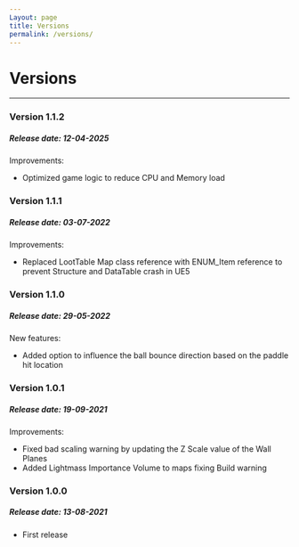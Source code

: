 ```yaml
---
Layout: page
title: Versions
permalink: /versions/
---
```


# Versions

***

### Version 1.1.2

##### Release date: 12-04-2025

Improvements:

* Optimized game logic to reduce CPU and Memory load

### Version 1.1.1

##### Release date: 03-07-2022

Improvements:

* Replaced LootTable Map class reference with ENUM_Item reference to prevent Structure and DataTable crash in UE5

### Version 1.1.0

##### Release date: 29-05-2022

New features:

* Added option to influence the ball bounce direction based on the paddle hit location

### Version 1.0.1

##### Release date: 19-09-2021

Improvements:

* Fixed bad scaling warning by updating the Z Scale value of the Wall Planes
* Added Lightmass Importance Volume to maps fixing Build warning

### Version 1.0.0

##### Release date: 13-08-2021

* First release
